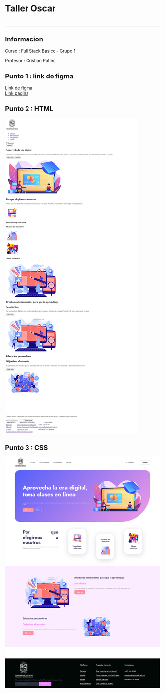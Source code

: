 <h1>Taller Oscar<h1>
<hr>

<h2>Informacion</h2>
<p>Curso : Full Stack Basico - Grupo 1<p>
<p>Profesor : Cristian Patiño</p>

<h2>Punto 1 : link de figma</h2>
<a href="https://www.figma.com/file/s3FElAnPs9jd5wfA9482JX/Oscar-Murillo-figma?type=design&node-id=0-1&t=dDdoKrgziP2ICJjs-0"
targe="_blank">Link de figma</a>

<br>
<a href="https://oscquitar.github.io/taller-9-full-stack/">Link pagina</a>

<h2>Punto 2 : HTML</h2>
<img src="./public/images/html.png" alt="html">

<h2>Punto 3 : CSS</h2>
<img src="./public/images/html-css.png" alt="css">